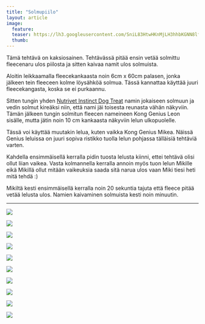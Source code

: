 ```yaml
---
title: "Solmupiilo"
layout: article
image:
  feature:
  teaser: https://lh3.googleusercontent.com/SniL83HtwHKnMjLH3hhbKGNN8lfoq5uy-H6ImYBMyz562bkOp0H6p8jKNfGrrEJeSji8c4h2zJbqrcMuzuk40VcbH7K6lbHbj--Io4-Il7J2lfJTfD3aB_CVqJb907h0yhan9Oc_g--N0r1yBTOYk6kibaul-xxi3A6likEkduQgbcyRqla2utOqfvokVU_aml7K1ywWX6AchRZ2XBnK-6fAGpLw18zYwhTLZOkSF4z7U1fZ83k0YOeDpkStfKb-UbUaGQbUMy4kipC_vym4iSbTP0_spNgYUyKLPTYdY2DgQ4a82vYLBGpFSD1QmXaAIPI_ySYqUHzRSqHEO7hVkkoWaNhllZNQ6UkeUpc2Uf8nXvwqXdlAZIJJWzLVL5TOtsbeVEcGzBXNPBuSeFds5ekSjGCvPMm4XDOraWk_9IL0rpK4IIm1nOeaUo1K659Q81unHP-B0pCEITbZREeOGcH_gxl0HDvAu3VDleKDy8rPz-89kDJFQPhKEcF1NVbNpEbgRS6WPVLpmavmpW67lXRPcNxtO2kOW7y0RPDhrfr5z-if0KECfRZnJ95_FnqKRdux=w245
  thumb:
---
```


Tämä tehtävä on kaksiosainen. Tehtävässä pitää ensin vetää solmittu fleecenaru ulos piilosta ja sitten kaivaa namit ulos solmuista.

Aloitin leikkaamalla fleecekankaasta noin 6cm x 60cm palasen, jonka jälkeen tein fleeceen kolme löysähköä solmua. Tässä kannattaa käyttää juuri fleecekangasta, koska se ei purkaannu.

Sitten tungin yhden [Nutrivet Instinct Dog Treat](http://clk.tradedoubler.com/click?p(210840)a(2526211)g(19927404)url(http://www.zooplus.fi/shop/koirat/luut/nutrivet)) namin jokaiseen solmuun ja vedin solmut kireäksi niin, että nami jäi toisesta reunasta vähän näkyviin. Tämän jälkeen tungin solmitun fleecen nameineen Kong Genius Leon sisälle, mutta jätin noin 10 cm kankaasta näkyviin lelun ulkopuolelle.

Tässä voi käyttää muutakin lelua, kuten vaikka Kong Genius Mikea. Näissä Genius leluissa on juuri sopiva ristikko tuolla lelun pohjassa tälläisiä tehtäviä varten.

Kahdella ensimmäisellä kerralla pidin tuosta lelusta kiinni, ettei tehtävä olisi ollut liian vaikea. Vasta kolmannella kerralla annoin myös tuon lelun Mikille eikä Mikillä ollut mitään vaikeuksia saada sitä narua ulos vaan Miki tiesi heti mitä tehdä :)

Mikiltä kesti ensimmäisellä kerralla noin 20 sekuntia tajuta että fleece pitää vetää lelusta ulos. Namien kaivaminen solmuista kesti noin minuutin.

---

[![](https://lh3.googleusercontent.com/zV_3_TVe_8BMVzZzvDp1ljIswyNsKzwPLmyOI_imiBpS5Jv7sNWZLIrDg_CePBEqnK8sSyVz08iEi8aToRb2xhuKYQEHY34eUIAiURSjR0FwziaTRLTIEUxz3JbF_rJuXY8HW8OuBZzeUFe8lkLn8SMkb_Bp2ERna3AdHQTYOq-vfzdmCncVOjJYpntdCyle7KyGlLmFDYeywUBg7gAHd6ivBBM_SoE1N9u64DBSf6xoIABK9nlgw24ECPIwUuduCFR91si9nmrtsIA4YElHwT5YUtdKN1bmC-vOBz8QO1fSPE9rFJu03TNDUQkqRY-29wmXVLYjEivSliN2ybR0nQ8Ns3If-D1BwcUgUay1ds3YL49AxetrBB7DCjYzUorWGaA0AigEMyUQ3weqA-Lhmm_U0zsxo8O1EBN8j_-UOiQ4gOs5zympbBSJdBg6ng7mtZWPZccYjsZJ9ludrDdZKiamynFDAFihyp8QR_779zTRd6oNiN2c_uf5I4wTGMvO6_pRudNLeqGOMFeDWdJ_68I8PFdqdCwkxO3Ub6zjPnshAAUkdoe1Hj7mq69kqXMlYeJl=w800)](https://lh3.googleusercontent.com/zV_3_TVe_8BMVzZzvDp1ljIswyNsKzwPLmyOI_imiBpS5Jv7sNWZLIrDg_CePBEqnK8sSyVz08iEi8aToRb2xhuKYQEHY34eUIAiURSjR0FwziaTRLTIEUxz3JbF_rJuXY8HW8OuBZzeUFe8lkLn8SMkb_Bp2ERna3AdHQTYOq-vfzdmCncVOjJYpntdCyle7KyGlLmFDYeywUBg7gAHd6ivBBM_SoE1N9u64DBSf6xoIABK9nlgw24ECPIwUuduCFR91si9nmrtsIA4YElHwT5YUtdKN1bmC-vOBz8QO1fSPE9rFJu03TNDUQkqRY-29wmXVLYjEivSliN2ybR0nQ8Ns3If-D1BwcUgUay1ds3YL49AxetrBB7DCjYzUorWGaA0AigEMyUQ3weqA-Lhmm_U0zsxo8O1EBN8j_-UOiQ4gOs5zympbBSJdBg6ng7mtZWPZccYjsZJ9ludrDdZKiamynFDAFihyp8QR_779zTRd6oNiN2c_uf5I4wTGMvO6_pRudNLeqGOMFeDWdJ_68I8PFdqdCwkxO3Ub6zjPnshAAUkdoe1Hj7mq69kqXMlYeJl=s0)

[![](https://lh3.googleusercontent.com/O5z2EZQAKPxzG8K7_6xXX1L5_zBW7NfDVaqxI01Z3gZU86NaRW9oWRkdNo6C2DrtLvU-P_bkaYisqxkA7eWj-hPBuRPGIvQ15UwKfcpvEOGmggWnH9hmPd2sPO0EAdiUrVgqr3Ao__ZJavc47lOSlKpd1CoqvNgBznjL1ZXumXxWShulvcKP1EQydtFBLGNqy5_2kO0nRJr30NRSgajb-d30RCrKs3CZ9iETzLowEtV3hioK4QC-e-AoOh4sgV_uXBZvc7gMHSI9fj3nBhQ5Lz4r1azeDZnTlj-SDSnbCH_jeG_fTX8ANgLrbPVucOTQ4crS3BNXs5FYwnBJvO7sOK9y8kZh-M_SuAKuGFKMWzuRMvcIdQNHhAMgP33p-MpMrxklnai7JpNPwRYl4WIqZ_Y5L0scgNs41qL7eehCYk_e-lWjYlXOz9pMayon8Ghacaee2P7DzGSyFD2wxDZTa8bRPEcFj1geHMZq6MHlzqLujVTnDeRwLSucVDxKRTW_FaS9DPTNTXJq8o6nTD3Tr5d62qbX-MMnuq2UNNCw8SjlMExqJeDk2MI4HivuNpvuidVy=w800)](https://lh3.googleusercontent.com/O5z2EZQAKPxzG8K7_6xXX1L5_zBW7NfDVaqxI01Z3gZU86NaRW9oWRkdNo6C2DrtLvU-P_bkaYisqxkA7eWj-hPBuRPGIvQ15UwKfcpvEOGmggWnH9hmPd2sPO0EAdiUrVgqr3Ao__ZJavc47lOSlKpd1CoqvNgBznjL1ZXumXxWShulvcKP1EQydtFBLGNqy5_2kO0nRJr30NRSgajb-d30RCrKs3CZ9iETzLowEtV3hioK4QC-e-AoOh4sgV_uXBZvc7gMHSI9fj3nBhQ5Lz4r1azeDZnTlj-SDSnbCH_jeG_fTX8ANgLrbPVucOTQ4crS3BNXs5FYwnBJvO7sOK9y8kZh-M_SuAKuGFKMWzuRMvcIdQNHhAMgP33p-MpMrxklnai7JpNPwRYl4WIqZ_Y5L0scgNs41qL7eehCYk_e-lWjYlXOz9pMayon8Ghacaee2P7DzGSyFD2wxDZTa8bRPEcFj1geHMZq6MHlzqLujVTnDeRwLSucVDxKRTW_FaS9DPTNTXJq8o6nTD3Tr5d62qbX-MMnuq2UNNCw8SjlMExqJeDk2MI4HivuNpvuidVy=s0)

[![](https://lh3.googleusercontent.com/aU0fDTOomZdjWuxYPYum8B5llKn0F36sZFvMCcdLGPleEXHjqMDThnbPiQyMJmynifqxcq4WU-6o5KSEC5l3jQ-l_BqrrHdP8ZhW7x19aMroiVmphI4XGpbBYtlKqeqGHlORbD_0Nio6uD18nUF7ChzTeHfI5-0wcyCdPYe0T53gO529WkCltJCwrt4ueHi6YH0TUNh5xqQRUuttm7ajRtIgqdiyUivue6DFU62JibmkhrNIg6sQvQIHyvEDXvAUxAxWRVrgBsKWyPUV7mn29f3izfUo0I_HD7vCz7kZiNoSUhu_0nBcrUEYzDlMN9lp5KKeiLmyBKLB9oyy0o8fFxoq7Sfdbm0belf8zi2jLM-gBELxBjqi8Y_KdKQ0QKOv_z_-FZVYLhp_1XQCN7I-NaV2onKG4bg0-hyC24FMCIDSrzWWA-wsGmQGShJOe-pQ09IeKsjN-NFqWyUp7v9LUcHjjdCxpqOotW2W4lA-hkjKAWgW4JpgiZ8qDkuP_oE-lIjQh9IkNtKW98vse6k2cJCpPl-zgMp5kTPg4B7eEbky7f-6s3SWRVxYSZeXuC8XHL9k=w800)](https://lh3.googleusercontent.com/aU0fDTOomZdjWuxYPYum8B5llKn0F36sZFvMCcdLGPleEXHjqMDThnbPiQyMJmynifqxcq4WU-6o5KSEC5l3jQ-l_BqrrHdP8ZhW7x19aMroiVmphI4XGpbBYtlKqeqGHlORbD_0Nio6uD18nUF7ChzTeHfI5-0wcyCdPYe0T53gO529WkCltJCwrt4ueHi6YH0TUNh5xqQRUuttm7ajRtIgqdiyUivue6DFU62JibmkhrNIg6sQvQIHyvEDXvAUxAxWRVrgBsKWyPUV7mn29f3izfUo0I_HD7vCz7kZiNoSUhu_0nBcrUEYzDlMN9lp5KKeiLmyBKLB9oyy0o8fFxoq7Sfdbm0belf8zi2jLM-gBELxBjqi8Y_KdKQ0QKOv_z_-FZVYLhp_1XQCN7I-NaV2onKG4bg0-hyC24FMCIDSrzWWA-wsGmQGShJOe-pQ09IeKsjN-NFqWyUp7v9LUcHjjdCxpqOotW2W4lA-hkjKAWgW4JpgiZ8qDkuP_oE-lIjQh9IkNtKW98vse6k2cJCpPl-zgMp5kTPg4B7eEbky7f-6s3SWRVxYSZeXuC8XHL9k=s0)

[![](https://lh3.googleusercontent.com/cbCICCy643kw8Z-JQ1oPg3156c4FsIkna98-UmNF8yCStACiPAoaYn6WlhTYR0tWVwJ0bXS_-yCsQ7pZovf-PxvamSbsbUmMCkHPM67Rqloutt_8tlY5KfpP_ToIU0zVaL2Ln-pvFL72GoAWLCv7v9rDPW5gg8Zrp4IJjlxFzgHOL97YdDxAWfcqzBaBmF6eIRzbwEubs3eIgyJiD3yYXQGU7e85m8qNgxom_g79eHqAE7_kyRAKbrg_8PeKrGVoIomeu8NL0AUMpsl6WO2Pss4hwfoRbHLLFQWYcKEjlw90HWhiQKQMXytW63wtJiPnvm7RuYOL0ZmDb450ie9IYx73VP1Whry6UJomFUgfL2g5V4ABddRVqEmNlS8_N57ok1yDAm9A3hrMXH2qrFgF-m00Jd9GFJjXg5tp2l3SQeLeSWE2XCMmXAIW_weVCkewd8-s_qBQFskuQBVTM1DSCYI1HhBYxLuRpQj9ZbC5Ul0BrZUhrWXZGLN0xBqQ0rGszfYuw4yJ9KfZKwHFbblEJOuQZ9201k1SmnhnBG_gBBmEY2WQ6_zSWCBH3gdBDghtI7gB=w800)](https://lh3.googleusercontent.com/cbCICCy643kw8Z-JQ1oPg3156c4FsIkna98-UmNF8yCStACiPAoaYn6WlhTYR0tWVwJ0bXS_-yCsQ7pZovf-PxvamSbsbUmMCkHPM67Rqloutt_8tlY5KfpP_ToIU0zVaL2Ln-pvFL72GoAWLCv7v9rDPW5gg8Zrp4IJjlxFzgHOL97YdDxAWfcqzBaBmF6eIRzbwEubs3eIgyJiD3yYXQGU7e85m8qNgxom_g79eHqAE7_kyRAKbrg_8PeKrGVoIomeu8NL0AUMpsl6WO2Pss4hwfoRbHLLFQWYcKEjlw90HWhiQKQMXytW63wtJiPnvm7RuYOL0ZmDb450ie9IYx73VP1Whry6UJomFUgfL2g5V4ABddRVqEmNlS8_N57ok1yDAm9A3hrMXH2qrFgF-m00Jd9GFJjXg5tp2l3SQeLeSWE2XCMmXAIW_weVCkewd8-s_qBQFskuQBVTM1DSCYI1HhBYxLuRpQj9ZbC5Ul0BrZUhrWXZGLN0xBqQ0rGszfYuw4yJ9KfZKwHFbblEJOuQZ9201k1SmnhnBG_gBBmEY2WQ6_zSWCBH3gdBDghtI7gB=s0)

[![](https://lh3.googleusercontent.com/x4J9PWe-mSOoNN--kgIv1VC-qQca9E_VKXaMuroF6aWOnIc-PmysmKM0d4VFerbAN0YJTsA9sYxB7tKIgYKtxsIRN_Yg026AQLUcdyq5ZES7ccIfUDjup_Va0tr3NXke8xHOYn4HTKNcYbM2lMvD7kLDvuNSySMmxDeB1iBAvb3--N_b1OyByUBnD3uXfABmLUzU9H9cwqq739x1iY7yyvUrgV0qokvuV1wPDJ6yXnyADzqvvh0KbQOfw_vWdvKsK4s7M5lpF4agULCelJXEviF27pzg1qD0KYHgTFU8A750DzdQdJdD374ZRTplfcznRLrxIz1fpPPNpL5Lm0jcQWZGKS8L63cnhq679MO6cD6B80RyDtkcaKW2akzegolvj4rdXqCBO4A62WmqNBeekKo3h_btmrciNaR9aSSZPqbLw3Un4w5BKTD52BhMW2_EwQ4n-c7Kr54Oa598f5t2uwmCkAGsPF3e_iJrGPsBr1Q2MHO_3gDr_Kg60pnt9FXFhLfAhpN7NgQt-wnSLWMYRBJ1X8p880OXXn1kkCPZLb2NYdYi9SEi0aRXKS89UXj76Ork=w800)](https://lh3.googleusercontent.com/x4J9PWe-mSOoNN--kgIv1VC-qQca9E_VKXaMuroF6aWOnIc-PmysmKM0d4VFerbAN0YJTsA9sYxB7tKIgYKtxsIRN_Yg026AQLUcdyq5ZES7ccIfUDjup_Va0tr3NXke8xHOYn4HTKNcYbM2lMvD7kLDvuNSySMmxDeB1iBAvb3--N_b1OyByUBnD3uXfABmLUzU9H9cwqq739x1iY7yyvUrgV0qokvuV1wPDJ6yXnyADzqvvh0KbQOfw_vWdvKsK4s7M5lpF4agULCelJXEviF27pzg1qD0KYHgTFU8A750DzdQdJdD374ZRTplfcznRLrxIz1fpPPNpL5Lm0jcQWZGKS8L63cnhq679MO6cD6B80RyDtkcaKW2akzegolvj4rdXqCBO4A62WmqNBeekKo3h_btmrciNaR9aSSZPqbLw3Un4w5BKTD52BhMW2_EwQ4n-c7Kr54Oa598f5t2uwmCkAGsPF3e_iJrGPsBr1Q2MHO_3gDr_Kg60pnt9FXFhLfAhpN7NgQt-wnSLWMYRBJ1X8p880OXXn1kkCPZLb2NYdYi9SEi0aRXKS89UXj76Ork=s0)

[![](https://lh3.googleusercontent.com/VbJLobDE92ZQLT5T2bsgVEVNK6SPrG0WruPRNMDuCsG1730K7ycmHylaQqKbt0xWvgL1iBS9yYMpq5wuEz3NG4JZ-pRhg9p5jCq1ysfelRjY7ohS04y2wv0XCSebne7__VXkr0O9KfEXisL9WXVAXPrzF4JLS0JCzoxaq618ld6CXwSJwo22cARHkV0g-PooDcftRIEzknIgrpEM2uq6dpoXeUkWbKGtO9u8QjXyKsRWQn9oNrYECp_7dQ0m9dc-b5B06Bz2OHs2kHPh9HsF99adRrjy4jNHTJV7F4SKS4tfljCb8GqtjijF9Mp_up50eL1T1Szrsp4VIyzaVKcKX120sboijtVyaQahS9rTDWDkSW_GJZUcHiTHx6vtRdL02bGKB7Vp_0dm0bGwj9exMdhIRuvpc6YpnSH23_V0ckA79yaKUS0MMpPUWSJzJCIARwqPG1Go67VoYXNXP91fClZUlJZBae_hZyJdcd_bt8ImwuNdZdhmB7LFtu9Six5Nts8J6zP_DODrRkE_9vGVE_RV-8r1GjG5yfZyThWEa_ITAAjBlUq4DszYfCxhX3ZknZ8m=w800)](https://lh3.googleusercontent.com/VbJLobDE92ZQLT5T2bsgVEVNK6SPrG0WruPRNMDuCsG1730K7ycmHylaQqKbt0xWvgL1iBS9yYMpq5wuEz3NG4JZ-pRhg9p5jCq1ysfelRjY7ohS04y2wv0XCSebne7__VXkr0O9KfEXisL9WXVAXPrzF4JLS0JCzoxaq618ld6CXwSJwo22cARHkV0g-PooDcftRIEzknIgrpEM2uq6dpoXeUkWbKGtO9u8QjXyKsRWQn9oNrYECp_7dQ0m9dc-b5B06Bz2OHs2kHPh9HsF99adRrjy4jNHTJV7F4SKS4tfljCb8GqtjijF9Mp_up50eL1T1Szrsp4VIyzaVKcKX120sboijtVyaQahS9rTDWDkSW_GJZUcHiTHx6vtRdL02bGKB7Vp_0dm0bGwj9exMdhIRuvpc6YpnSH23_V0ckA79yaKUS0MMpPUWSJzJCIARwqPG1Go67VoYXNXP91fClZUlJZBae_hZyJdcd_bt8ImwuNdZdhmB7LFtu9Six5Nts8J6zP_DODrRkE_9vGVE_RV-8r1GjG5yfZyThWEa_ITAAjBlUq4DszYfCxhX3ZknZ8m=s0)

[![](https://lh3.googleusercontent.com/NgiY2581R0WpKQcfpKtAt5EQ0kh1PyPDqDPKIv8Y0fFq-qoQm1vr0c1Z3o7LEwyRbhNkp22j0IZrQNQwPh9BOtFMBvpQpALOMix7uCnQlAaPBAqeU3aC-IVWTsgAjVb9DtQqdekK6NRitwG_NINKZ66CVKolpPSaHhZJv53NxHpVldZvVS32RVEA01DfCm3L8rkKCyxExThI1plfmcPRm2MitGCpBg03cz_-PAS6shjhwDTq3jJ3fzfJD8LkdYJ6xgitwWHmjeG05YNyi-RgRq7AHV4FfbBEvJgsIUXULwQ-EtlTqWMwRo5NQxhsar3o2d24nPVULXCm8byLaJMroas42eobgzAhj0c72fwN2xtDqgCuL4VhcEVg2AvwBL3UYlkz1FpSU36Z1AnArRm5jGxhmw-uRrXjysMBme6vk0TWgchqRnpZpVVJjEXXSlT8Eurt0P6MSTz_HbDva76Xaxkjss3jDMVzLaDWeAu5P5CEj6HNw_SgvTeTceQm3QBQv95UZ-lEmu8bzlqtXnLHNYuW670U1jyak9DXrhR_1ni6_C6DsW7b4XfWr5DT4ID0vUMu=w800)](https://lh3.googleusercontent.com/NgiY2581R0WpKQcfpKtAt5EQ0kh1PyPDqDPKIv8Y0fFq-qoQm1vr0c1Z3o7LEwyRbhNkp22j0IZrQNQwPh9BOtFMBvpQpALOMix7uCnQlAaPBAqeU3aC-IVWTsgAjVb9DtQqdekK6NRitwG_NINKZ66CVKolpPSaHhZJv53NxHpVldZvVS32RVEA01DfCm3L8rkKCyxExThI1plfmcPRm2MitGCpBg03cz_-PAS6shjhwDTq3jJ3fzfJD8LkdYJ6xgitwWHmjeG05YNyi-RgRq7AHV4FfbBEvJgsIUXULwQ-EtlTqWMwRo5NQxhsar3o2d24nPVULXCm8byLaJMroas42eobgzAhj0c72fwN2xtDqgCuL4VhcEVg2AvwBL3UYlkz1FpSU36Z1AnArRm5jGxhmw-uRrXjysMBme6vk0TWgchqRnpZpVVJjEXXSlT8Eurt0P6MSTz_HbDva76Xaxkjss3jDMVzLaDWeAu5P5CEj6HNw_SgvTeTceQm3QBQv95UZ-lEmu8bzlqtXnLHNYuW670U1jyak9DXrhR_1ni6_C6DsW7b4XfWr5DT4ID0vUMu=s0)

[![](https://lh3.googleusercontent.com/M-_YI-2s71-igza09S2Bn8oYeiTeVaq8xM0wGnED0sEazBoW8KQJrTJi8McsILHsW0D_VxA4MhSL3tWoIzj3iVnLqymdu3P5kcWYrOE0jZQr1EYfJpA97GmAzfIY9usoGxZvy2IoGUGzp-HvXIOi5cJYz0dNrLiUU31GOUcDF0QmyMSNQtSp0cdtbYfh5btjTaOJj8M_tbQulsAc3wu183JOgLMnpdF57ug3lhXPoFrlkFVqqA4afzcA7BBFAPvIEN8uvkJpP7S6-DTz6IvhKy24sDhVYZBgeRimX58QwchdBKRYhIwU91MAD-IKD85Oy36Y7dNVY7HawZ0oAIgFR9fml2EihL7fJx9vjOv2NqvCkYEhunBqWtf1RArjD9AYwENtF8lJls3fWzR_o26927qla8uY3WaIJkv3FyK7s7sQuKomF8XSD747CQ8fRtMX3ErGol05wxDY0A8Nxv884G6oacHd8og5cMqSvFWKO11_fXO8gtS8T9qwBwsYr67kJ0vHD9ChaP4hk7bgMD_X9fIu1Ac9y2-5KX_rBOFZGzOSNH2zclwD1DRMKPekOE62modF=w800)](https://lh3.googleusercontent.com/M-_YI-2s71-igza09S2Bn8oYeiTeVaq8xM0wGnED0sEazBoW8KQJrTJi8McsILHsW0D_VxA4MhSL3tWoIzj3iVnLqymdu3P5kcWYrOE0jZQr1EYfJpA97GmAzfIY9usoGxZvy2IoGUGzp-HvXIOi5cJYz0dNrLiUU31GOUcDF0QmyMSNQtSp0cdtbYfh5btjTaOJj8M_tbQulsAc3wu183JOgLMnpdF57ug3lhXPoFrlkFVqqA4afzcA7BBFAPvIEN8uvkJpP7S6-DTz6IvhKy24sDhVYZBgeRimX58QwchdBKRYhIwU91MAD-IKD85Oy36Y7dNVY7HawZ0oAIgFR9fml2EihL7fJx9vjOv2NqvCkYEhunBqWtf1RArjD9AYwENtF8lJls3fWzR_o26927qla8uY3WaIJkv3FyK7s7sQuKomF8XSD747CQ8fRtMX3ErGol05wxDY0A8Nxv884G6oacHd8og5cMqSvFWKO11_fXO8gtS8T9qwBwsYr67kJ0vHD9ChaP4hk7bgMD_X9fIu1Ac9y2-5KX_rBOFZGzOSNH2zclwD1DRMKPekOE62modF=s0)

[![](https://lh3.googleusercontent.com/YOXXH4MUoyPMwGuGCO8X6S46o9RmDfOrlemul-x2CkTWXzJZ-6wLIob_VHQDkFlv_ftYZv03YSDdJyGW6g8rmDhNleKMMJgxRPVtGH4-XXI15Dhy6t20x2t7kYM1058j-ZEVG_7pGH_HB-T0wLIEuINRs7ROe5nIKet2e7U8qslxsdNntaYmVJVtwLNbp_dp7YFjiCJIs_xhpM53QVwTdsRr0hVyYR0j-Dyp8YfN1VAU7bVwusszC50R5VSVuzZGYEH7M7R5ScIazmzprkfXxnec_Zdu2OPZE311UDE_Bhh4RoqwckksqhmtJzEhZtZAvLxHWcNSd2L7a02brOVJjhuubQACvQoS199PGn2cNjdFszsLNIo6KBBsXKDdfw-rWoO5x1TyvO_2WXwfeSLIH2UslxvosCxsYt-kqBL7r8nP25vS0a-kR4k0liV0ilvFbDiHykH7UjQS1kgFb4uDs5UFWNk44OfA2sHAcUwiXo5wArgGhtE0vR86jU87lTOdVIaOkstp57B7-29TVp1LiSxAJL-AeE--clWTwb1e0Zsy9UqIGWC9QRu4GLvrxBhz_Rh1=w800)](https://lh3.googleusercontent.com/YOXXH4MUoyPMwGuGCO8X6S46o9RmDfOrlemul-x2CkTWXzJZ-6wLIob_VHQDkFlv_ftYZv03YSDdJyGW6g8rmDhNleKMMJgxRPVtGH4-XXI15Dhy6t20x2t7kYM1058j-ZEVG_7pGH_HB-T0wLIEuINRs7ROe5nIKet2e7U8qslxsdNntaYmVJVtwLNbp_dp7YFjiCJIs_xhpM53QVwTdsRr0hVyYR0j-Dyp8YfN1VAU7bVwusszC50R5VSVuzZGYEH7M7R5ScIazmzprkfXxnec_Zdu2OPZE311UDE_Bhh4RoqwckksqhmtJzEhZtZAvLxHWcNSd2L7a02brOVJjhuubQACvQoS199PGn2cNjdFszsLNIo6KBBsXKDdfw-rWoO5x1TyvO_2WXwfeSLIH2UslxvosCxsYt-kqBL7r8nP25vS0a-kR4k0liV0ilvFbDiHykH7UjQS1kgFb4uDs5UFWNk44OfA2sHAcUwiXo5wArgGhtE0vR86jU87lTOdVIaOkstp57B7-29TVp1LiSxAJL-AeE--clWTwb1e0Zsy9UqIGWC9QRu4GLvrxBhz_Rh1=s0)

[![](https://lh3.googleusercontent.com/EzHaKgI3iVC4JPI_zjLTiWKZCKXMYhRLAq2s5qdCl4Oc3vl9T0_ykMU5LM49eBui3f8uOrydXkgL0HBrb8fBs__3CK9_pPHKVXWfx-_9wMnO3H6vsI5uJvuVC374Ww7gQa8EuwFZ2MVZO20f-skFl5Rsfc1E_0Z0qR5xuBecRh-iSJLjPqdyrmOxpboxKCdlkYDOK0kDK4zmPjk1C1DZvvr7LLDNRBNCWwAQsORufZP_Xg6-bHGH07-ULckQY0P4yXkCMh7rxXD_eish5GqYztGNb65j3XHzlZnJnGHiAsmtF_g88fzkoRXvmmvs0aLimhRqXz7TqJusUK43F4O0h17Ox9IxrxoDUq3jMzYdXOCJVyUPeqhBR6Ks6xF0y2DuI1S-hA8x6mjZZdmF6mUydKCXoeqDUwOPUg_TuXsuZNag0Tsk3ExmEIwNdlla7ExTckY5t4DVLue_wIsb908sLzpi3ENwRZd0ucGNpttOuizfH68BK2CyZ4RtrMfcPqR7hzDVQUXWioQmS0PZ5o9d2QqOIxy4IczC086s0P6IImTo7ibd8BbNkfnYivpdezokEDcx=w800)](https://lh3.googleusercontent.com/EzHaKgI3iVC4JPI_zjLTiWKZCKXMYhRLAq2s5qdCl4Oc3vl9T0_ykMU5LM49eBui3f8uOrydXkgL0HBrb8fBs__3CK9_pPHKVXWfx-_9wMnO3H6vsI5uJvuVC374Ww7gQa8EuwFZ2MVZO20f-skFl5Rsfc1E_0Z0qR5xuBecRh-iSJLjPqdyrmOxpboxKCdlkYDOK0kDK4zmPjk1C1DZvvr7LLDNRBNCWwAQsORufZP_Xg6-bHGH07-ULckQY0P4yXkCMh7rxXD_eish5GqYztGNb65j3XHzlZnJnGHiAsmtF_g88fzkoRXvmmvs0aLimhRqXz7TqJusUK43F4O0h17Ox9IxrxoDUq3jMzYdXOCJVyUPeqhBR6Ks6xF0y2DuI1S-hA8x6mjZZdmF6mUydKCXoeqDUwOPUg_TuXsuZNag0Tsk3ExmEIwNdlla7ExTckY5t4DVLue_wIsb908sLzpi3ENwRZd0ucGNpttOuizfH68BK2CyZ4RtrMfcPqR7hzDVQUXWioQmS0PZ5o9d2QqOIxy4IczC086s0P6IImTo7ibd8BbNkfnYivpdezokEDcx=s0)
